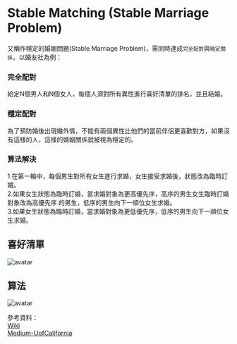 # Stable Matching (Stable Marriage Problem)

又稱作穩定的婚姻問題(Stable Marriage Problem)，需同時達成``完全配對``與``穩定關係``，以婚友社為例：

### 完全配對
給定N個男人和N個女人，每個人須對所有異性進行喜好清單的排名，並且結婚。

### 穩定配對  
為了預防婚後出現婚外情，不能有兩個異性比他們的當前伴侶更喜歡對方，如果沒有這樣的人，這樣的婚姻關係就被視為穩定的。  

### 算法解決  
1.在第一輪中，每個男生對所有女生進行求婚，女生接受求婚後，狀態改為臨時訂婚。    
2.如果女生狀態為臨時訂婚，當求婚對象為更高優先序，高序的男生女生臨時訂婚對象改為高優先序 的男生，低序的男生向下一順位女生求婚。  
3.如果女生狀態為臨時訂婚，當求婚對象為更低優先序，低序的男生向下一順位女生求婚。  
  
## 喜好清單
![avatar](https://miro.medium.com/max/1280/1*mNtOmBvaWPI0h-ujmh2mNA.jpeg)
## 算法
![avatar](https://miro.medium.com/max/1280/1*4LMVIviLozFECMLkTHKZWQ.gif)

參考資料：  
[Wiki](https://en.wikipedia.org/wiki/Stable_marriage_problem)  
[Medium-UofCalifornia](https://medium.com/@UofCalifornia/how-a-matchmaking-algorithm-saved-lives-2a65ac448698)